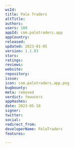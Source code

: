 ```yaml
---
wsId: 
title: Palo Traders
altTitle: 
authors: 
users: 100
appId: com.palotraders.app
appCountry: 
released: 
updated: 2023-01-05
version: 1.1.93
stars: 
ratings: 
reviews: 
website: 
repository: 
issue: 
icon: com.palotraders.app.png
bugbounty: 
meta: removed
verdict: fewusers
appHashes: 
date: 2023-05-10
signer: 
twitter: 
social: 
redirect_from: 
developerName: PaloTraders
features: 

---
```


